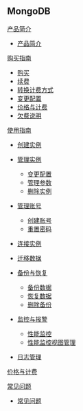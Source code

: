 ## MongoDB

[产品简介]()
 
* [产品简介](平台服务/MongoDB/产品简介/MongoDB产品简介.md)

[购买指南]()

* [购买](平台服务/MongoDB/购买指南/购买MongoDB.md)
* [续费](平台服务/MongoDB/购买指南/续费MongoDB.md)
* [转换计费方式](平台服务/MongoDB/购买指南/MongoDB转换计费方式.md)
* [变更配置](平台服务/MongoDB/购买指南/MongoDB变更配置.md)
* [价格与计费](平台服务/MongoDB/购买指南/MongoDB价格与计费.md)
* [欠费说明](平台服务/MongoDB/购买指南/MongoDB欠费说明.md)


[使用指南]()

* [创建实例](平台服务/MongoDB/使用指南/创建MongoDB实例.md)
* [管理实例]()

  * [变更配置](平台服务/MongoDB/使用指南/管理实例/MongoDB变更配置.md)
  * [管理参数](平台服务/MongoDB/使用指南/管理实例/MongoDB管理参数.md)
  * [删除实例](平台服务/MongoDB/使用指南/管理实例/MongoDB删除实例.md)
* [管理账号]()

  * [创建账号](平台服务/MongoDB/使用指南/管理账号/MongoDB创建账号.md)
  * [重置密码](平台服务/MongoDB/使用指南/管理账号/MongoDB重置密码.md)
* [连接实例](平台服务/MongoDB/使用指南/MongoDB.md)
* [迁移数据](平台服务/MongoDB/使用指南/MongoDB迁移数据.md)
* [备份与恢复]()

  * [备份数据](平台服务/MongoDB/使用指南/备份与恢复/MongoDB备份数据.md)
  * [恢复数据](平台服务/MongoDB/使用指南/备份与恢复/MongoDB恢复数据.md)
  * [删除备份](平台服务/MongoDB/使用指南/备份与恢复/MongoDB删除备份.md)
* [监控与报警]()

  * [性能监控](平台服务/MongoDB/使用指南/监控与报警/MongoDB性能监控.md)
  * [性能监控视图管理](平台服务/MongoDB/使用指南/监控与报警/MongoDB性能监控视图管理.md)
* [日志管理](平台服务/MongoDB/使用指南/MongoDB日志管理.md)

[价格与计费](平台服务/MongoDB/MongoDB价格与计费.md)

[常见问题]()

* [常见问题](平台服务/MongoDB/常见问题/MongoDB常见问题.md)




